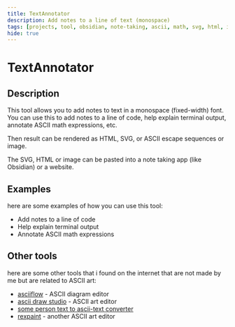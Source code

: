 ```yaml
---
title: TextAnnotator
description: Add notes to a line of text (monospace)
tags: [projects, tool, obsidian, note-taking, ascii, math, svg, html, image, monospace]
hide: true
---
```


# TextAnnotator

<script>
    import TextAnnotator from '$lib/TextAnnotator.svelte';
</script>

<TextAnnotator />

<nav id="toc"></nav>

## Description

This tool allows you to add notes to text in a monospace (fixed-width) font.
You can use this to add notes to a line of code, help explain terminal output,
annotate ASCII math expressions, etc.

Then result can be rendered as HTML, SVG, or ASCII escape sequences or image.

The SVG, HTML or image can be pasted into a note taking app (like Obsidian)
or a website.


## Examples

here are some examples of how you can use this tool:

- Add notes to a line of code
- Help explain terminal output
- Annotate ASCII math expressions

## Other tools

here are some other tools that i found on the internet that are not made by me but are related to ASCII art:

- [asciiflow](https://asciiflow.com/#/) - ASCII diagram editor
- [ascii draw studio](https://www.asciiart.eu/ascii-draw-studio) - ASCII art editor
- [some person text to ascii-text converter](https://patorjk.com/software/taag/#p=display&f=Rectangles&t=Type%20Something%20)
- [rexpaint](https://www.gridsagegames.com/rexpaint/features.html) - another ASCII art editor